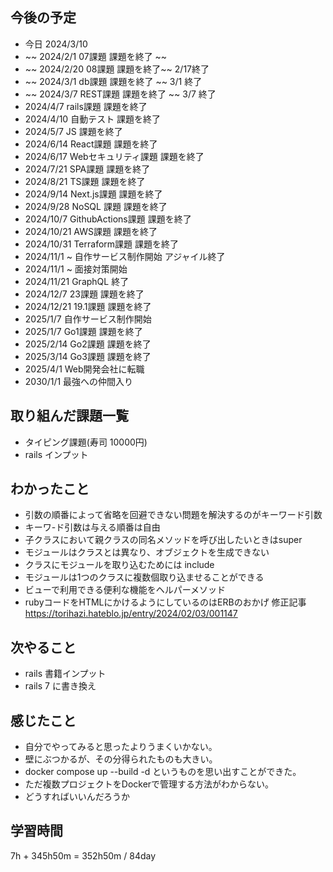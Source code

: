 ## 今後の予定
- 今日 2024/3/10
- ~~ 2024/2/1 07課題 課題を終了 ~~
- ~~ 2024/2/20 08課題 課題を終了~~ 2/17終了
- ~~ 2024/3/1 db課題 課題を終了 ~~ 3/1 終了
- ~~ 2024/3/7 REST課題 課題を終了 ~~ 3/7 終了
- 2024/4/7 rails課題 課題を終了
- 2024/4/10 自動テスト 課題を終了
- 2024/5/7 JS 課題を終了
- 2024/6/14 React課題 課題を終了
- 2024/6/17 Webセキュリティ課題 課題を終了
- 2024/7/21 SPA課題 課題を終了
- 2024/8/21 TS課題 課題を終了
- 2024/9/14 Next.js課題 課題を終了
- 2024/9/28 NoSQL 課題 課題を終了
- 2024/10/7 GithubActions課題 課題を終了
- 2024/10/21 AWS課題 課題を終了
- 2024/10/31 Terraform課題 課題を終了
- 2024/11/1 ~ 自作サービス制作開始 アジャイル終了
- 2024/11/1 ~ 面接対策開始
- 2024/11/21 GraphQL 終了
- 2024/12/7 23課題 課題を終了
- 2024/12/21 19.1課題 課題を終了
- 2025/1/7 自作サービス制作開始
- 2025/1/7 Go1課題 課題を終了
- 2025/2/14 Go2課題 課題を終了
- 2025/3/14 Go3課題 課題を終了
- 2025/4/1 Web開発会社に転職
- 2030/1/1 最強への仲間入り

## 取り組んだ課題一覧
- タイピング課題(寿司 10000円)
- rails インプット
## わかったこと
- 引数の順番によって省略を回避できない問題を解決するのがキーワード引数
- キーワ-ド引数は与える順番は自由
- 子クラスにおいて親クラスの同名メソッドを呼び出したいときはsuper
- モジュールはクラスとは異なり、オブジェクトを生成できない
- クラスにモジュールを取り込むためには include
- モジュールは1つのクラスに複数個取り込ませることができる
- ビューで利用できる便利な機能をヘルパーメソッド
- rubyコードをHTMLにかけるようにしているのはERBのおかげ
修正記事
https://torihazi.hateblo.jp/entry/2024/02/03/001147
## 次やること
- rails 書籍インプット
- rails 7 に書き換え
## 感じたこと
- 自分でやってみると思ったよりうまくいかない。
- 壁にぶつかるが、その分得られたものも大きい。
- docker compose up --build -d というものを思い出すことができた。
- ただ複数プロジェクトをDockerで管理する方法がわからない。
- どうすればいいんだろうか
## 学習時間
7h + 345h50m 
= 352h50m / 84day
